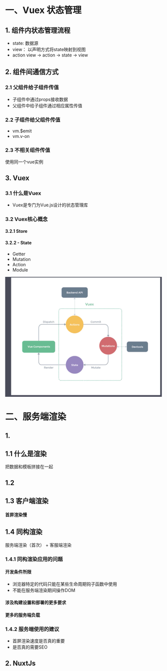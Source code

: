 # 一、Vuex 状态管理
## 1. 组件内状态管理流程
- state: 数据源
- view： 以声明方式将state映射到视图
- action
view -> action -> state -> view
## 2. 组件间通信方式
### 2.1 父组件给子组件传值
- 子组件中通过props接收数据
- 父组件中给子组件通过相应属性传值
### 2.2 子组件给父组件传值
- vm.$emit
- vm.v-on
### 2.3 不相关组件传值
使用同一个vue实例

## 3. Vuex
### 3.1 什么是Vuex
- Vuex是专门为Vue.js设计的状态管理库
### 3.2 Vuex核心概念
#### 3.2.1 Store
#### 3.2.2 - State
- Getter
- Mutation
- Action
- Module

![image](./vuex.png)


# 二、服务端渲染

## 1.
## 1.1 什么是渲染
把数据和模板拼接在一起

## 1.2

## 1.3 客户端渲染
#### 首屏渲染慢

## 1.4 同构渲染
服务端渲染（首次） + 客服端渲染
### 1.4.1 同构渲染应用的问题
#### 开发条件所限
- 浏览器特定的代码只能在某些生命周期钩子函数中使用
- 不能在服务端渲染期间操作DOM
#### 涉及构建设置和部署的更多要求
#### 更多的服务端负载
### 1.4.2 服务端使用的建议
- 首屏渲染速度是否真的重要
- 是否真的需要SEO

## 2. NuxtJs
